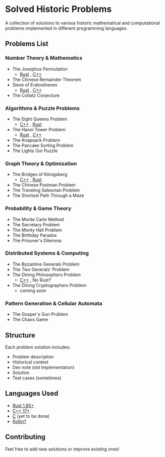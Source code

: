# Solved Historic Problems
A collection of solutions to various historic mathematical and computational problems implemented in different programming languages.

## Problems List

### Number Theory & Mathematics
- The Josephus Permutation
  - [Rust](https://github.com/CaptainMirage/Solved-Historic-Problems/blob/main/Rust/The%20Josephus%20Problem.rs)
  , [C++](https://github.com/CaptainMirage/Solved-Historic-Problems/blob/main/C%2B%2B/The%20Josephus%20Problem.cpp)
- The Chinese Remainder Theorem
- Sieve of Eratosthenes
  - [Rust](https://github.com/CaptainMirage/Solved-Historic-Problems/blob/main/Rust/Sieve%20of%20Eratosthenes.rs)
  , [C++](https://github.com/CaptainMirage/Solved-Historic-Problems/blob/main/C%2B%2B/Sieve%20of%20Eratosthenes.cpp)
- The Collatz Conjecture

### Algorithms & Puzzle Problems
- The Eight Queens Problem
  - [C++](https://github.com/CaptainMirage/Solved-Historic-Problems/blob/main/C%2B%2B/The%20Eight%20Queens%20Problem.cpp)
  , [Rust](https://github.com/CaptainMirage/Solved-Historic-Problems/blob/main/Rust/The%20Eight%20Queens%20Problem.rs)
- The Hanoi Tower Problem
  - [Rust](https://github.com/CaptainMirage/Solved-Historic-Problems/blob/main/Rust/The%20Hanoi%20Tower.rs)
  , [C++](https://github.com/CaptainMirage/Solved-Historic-Problems/blob/main/C%2B%2B/The%20Hanoi%20Tower.cpp)
- The Knapsack Problem
- The Pancake Sorting Problem
- The Lights Out Puzzle

### Graph Theory & Optimization
- The Bridges of Königsberg
  - [C++](https://github.com/CaptainMirage/Solved-Historic-Problems/blob/main/C%2B%2B/The%20Bridges%20of%20K%C3%B6nigsberg.cpp) 
  , [Rust](https://github.com/CaptainMirage/Solved-Historic-Problems/blob/main/Rust/The%20Bridges%20of%20K%C3%B6nigsberg.rs)
- The Chinese Postman Problem
- The Traveling Salesman Problem
- The Shortest Path Through a Maze

### Probability & Game Theory
- The Monte Carlo Method
- The Secretary Problem
- The Monty Hall Problem
- The Birthday Paradox
- The Prisoner's Dilemma

### Distributed Systems & Computing
- The Byzantine Generals Problem
- The Two Generals' Problem
- The Dining Philosophers Problem
  - [C++](https://github.com/CaptainMirage/Solved-Historic-Problems/blob/main/C%2B%2B/The%20Dining%20Philosophers%20Problem.cpp)
  , No Rust?
- The Dining Cryptographers Problem
  - coming soon

### Pattern Generation & Cellular Automata
- The Gosper's Gun Problem
- The Chaos Game

## Structure
Each problem solution includes:
- Problem description
- Historical context
- Dev note (old Implementation)
- Solution
- Test cases (sometimes)

## Languages Used
- [Rust 1.85+](https://doc.rust-lang.org/book/)
- [C++ 17+](https://learn.microsoft.com/en-us/cpp/cpp/?view=msvc-170)
- [C](https://learn.microsoft.com/en-us/cpp/c-language/?view=msvc-170) (yet to be done)
- [Kotlin?]()

## Contributing
Feel free to add new solutions or improve existing ones!

